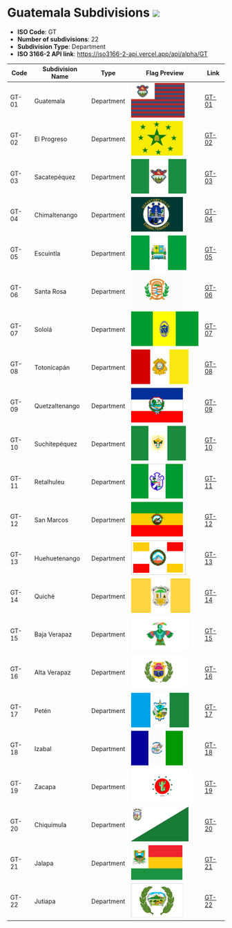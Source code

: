 # Guatemala Subdivisions ![](https://flagcdn.com/h40/gt.png)

- **ISO Code**: GT
- **Number of subdivisions**: 22
- **Subdivision Type**: Department
- **ISO 3166-2 API link**: https://iso3166-2-api.vercel.app/api/alpha/GT

| Code  | Subdivision Name         | Type | Flag Preview | Link |
|-------|--------------------------|--------------| -------------- |----------|
| GT-01 | Guatemala | Department | <img src='https://raw.githubusercontent.com/amckenna41/iso3166-flag-icons/main/iso3166-2-icons/GT/GT-01.png' height='80'> | [GT-01](https://github.com/amckenna41/iso3166-flag-icons/blob/main/iso3166-2-icons/GT/GT-01.svg) |
| GT-02 | El Progreso | Department | <img src='https://raw.githubusercontent.com/amckenna41/iso3166-flag-icons/main/iso3166-2-icons/GT/GT-02.jpg' height='80'> | [GT-02](https://github.com/amckenna41/iso3166-flag-icons/blob/main/iso3166-2-icons/GT/GT-02.jpg) |
| GT-03 | Sacatepéquez | Department | <img src='https://raw.githubusercontent.com/amckenna41/iso3166-flag-icons/main/iso3166-2-icons/GT/GT-03.svg' height='80'> | [GT-03](https://github.com/amckenna41/iso3166-flag-icons/blob/main/iso3166-2-icons/GT/GT-03.svg) |
| GT-04 | Chimaltenango | Department | <img src='https://raw.githubusercontent.com/amckenna41/iso3166-flag-icons/main/iso3166-2-icons/GT/GT-04.png' height='80'> | [GT-04](https://github.com/amckenna41/iso3166-flag-icons/blob/main/iso3166-2-icons/GT/GT-04.png) |
| GT-05 | Escuintla | Department | <img src='https://raw.githubusercontent.com/amckenna41/iso3166-flag-icons/main/iso3166-2-icons/GT/GT-05.svg' height='80'> | [GT-05](https://github.com/amckenna41/iso3166-flag-icons/blob/main/iso3166-2-icons/GT/GT-05.svg) |
| GT-06 | Santa Rosa | Department | <img src='https://raw.githubusercontent.com/amckenna41/iso3166-flag-icons/main/iso3166-2-icons/GT/GT-06.png' height='80'> | [GT-06](https://github.com/amckenna41/iso3166-flag-icons/blob/main/iso3166-2-icons/GT/GT-06.png) |
| GT-07 | Sololá | Department | <img src='https://raw.githubusercontent.com/amckenna41/iso3166-flag-icons/main/iso3166-2-icons/GT/GT-07.png' height='80'> | [GT-07](https://github.com/amckenna41/iso3166-flag-icons/blob/main/iso3166-2-icons/GT/GT-07.svg) |
| GT-08 | Totonicapán | Department | <img src='https://raw.githubusercontent.com/amckenna41/iso3166-flag-icons/main/iso3166-2-icons/GT/GT-08.svg' height='80'> | [GT-08](https://github.com/amckenna41/iso3166-flag-icons/blob/main/iso3166-2-icons/GT/GT-08.svg) |
| GT-09 | Quetzaltenango | Department | <img src='https://raw.githubusercontent.com/amckenna41/iso3166-flag-icons/main/iso3166-2-icons/GT/GT-09.png' height='80'> | [GT-09](https://github.com/amckenna41/iso3166-flag-icons/blob/main/iso3166-2-icons/GT/GT-09.png) |
| GT-10 | Suchitepéquez | Department | <img src='https://raw.githubusercontent.com/amckenna41/iso3166-flag-icons/main/iso3166-2-icons/GT/GT-10.png' height='80'> | [GT-10](https://github.com/amckenna41/iso3166-flag-icons/blob/main/iso3166-2-icons/GT/GT-10.png) |
| GT-11 | Retalhuleu | Department | <img src='https://raw.githubusercontent.com/amckenna41/iso3166-flag-icons/main/iso3166-2-icons/GT/GT-11.png' height='80'> | [GT-11](https://github.com/amckenna41/iso3166-flag-icons/blob/main/iso3166-2-icons/GT/GT-11.png) |
| GT-12 | San Marcos | Department | <img src='https://raw.githubusercontent.com/amckenna41/iso3166-flag-icons/main/iso3166-2-icons/GT/GT-12.png' height='80'> | [GT-12](https://github.com/amckenna41/iso3166-flag-icons/blob/main/iso3166-2-icons/GT/GT-12.png) |
| GT-13 | Huehuetenango | Department | <img src='https://raw.githubusercontent.com/amckenna41/iso3166-flag-icons/main/iso3166-2-icons/GT/GT-13.png' height='80'> | [GT-13](https://github.com/amckenna41/iso3166-flag-icons/blob/main/iso3166-2-icons/GT/GT-13.png) |
| GT-14 | Quiché | Department | <img src='https://raw.githubusercontent.com/amckenna41/iso3166-flag-icons/main/iso3166-2-icons/GT/GT-14.png' height='80'> | [GT-14](https://github.com/amckenna41/iso3166-flag-icons/blob/main/iso3166-2-icons/GT/GT-14.png) |
| GT-15 | Baja Verapaz | Department | <img src='https://raw.githubusercontent.com/amckenna41/iso3166-flag-icons/main/iso3166-2-icons/GT/GT-15.png' height='80'> | [GT-15](https://github.com/amckenna41/iso3166-flag-icons/blob/main/iso3166-2-icons/GT/GT-15.png) |
| GT-16 | Alta Verapaz | Department | <img src='https://raw.githubusercontent.com/amckenna41/iso3166-flag-icons/main/iso3166-2-icons/GT/GT-16.svg' height='80'> | [GT-16](https://github.com/amckenna41/iso3166-flag-icons/blob/main/iso3166-2-icons/GT/GT-16.svg) |
| GT-17 | Petén | Department | <img src='https://raw.githubusercontent.com/amckenna41/iso3166-flag-icons/main/iso3166-2-icons/GT/GT-17.png' height='80'> | [GT-17](https://github.com/amckenna41/iso3166-flag-icons/blob/main/iso3166-2-icons/GT/GT-17.png) |
| GT-18 | Izabal | Department | <img src='https://raw.githubusercontent.com/amckenna41/iso3166-flag-icons/main/iso3166-2-icons/GT/GT-18.png' height='80'> | [GT-18](https://github.com/amckenna41/iso3166-flag-icons/blob/main/iso3166-2-icons/GT/GT-18.png) |
| GT-19 | Zacapa | Department | <img src='https://raw.githubusercontent.com/amckenna41/iso3166-flag-icons/main/iso3166-2-icons/GT/GT-19.png' height='80'> | [GT-19](https://github.com/amckenna41/iso3166-flag-icons/blob/main/iso3166-2-icons/GT/GT-19.png) |
| GT-20 | Chiquimula | Department | <img src='https://raw.githubusercontent.com/amckenna41/iso3166-flag-icons/main/iso3166-2-icons/GT/GT-20.png' height='80'> | [GT-20](https://github.com/amckenna41/iso3166-flag-icons/blob/main/iso3166-2-icons/GT/GT-20.jpg) |
| GT-21 | Jalapa | Department | <img src='https://raw.githubusercontent.com/amckenna41/iso3166-flag-icons/main/iso3166-2-icons/GT/GT-21.svg' height='80'> | [GT-21](https://github.com/amckenna41/iso3166-flag-icons/blob/main/iso3166-2-icons/GT/GT-21.svg) |
| GT-22 | Jutiapa | Department | <img src='https://raw.githubusercontent.com/amckenna41/iso3166-flag-icons/main/iso3166-2-icons/GT/GT-22.png' height='80'> | [GT-22](https://github.com/amckenna41/iso3166-flag-icons/blob/main/iso3166-2-icons/GT/GT-22.png) |
